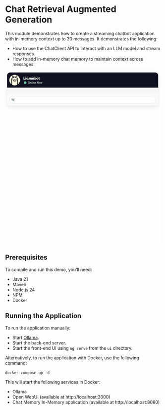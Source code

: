 # Chat Retrieval Augmented Generation

This module demonstrates how to create a streaming chatbot application with in-memory context up to 30 messages.
It demonstrates the following:

- How to use the ChatClient API to interact with an LLM model and stream responses.
- How to add in-memory chat memory to maintain context across messages.

<img src=".readme/demo.gif" alt="Spring AI demo"/>

## Prerequisites

To compile and run this demo, you’ll need:

- Java 21
- Maven
- Node.js 24
- NPM
- Docker

## Running the Application

To run the application manually:

- Start [Ollama](https://ollama.com/).
- Start the back-end server.
- Start the front-end UI using `ng serve` from the `ui` directory.

Alternatively, to run the application with Docker, use the following command:

```console
docker-compose up -d
```

This will start the following services in Docker:

- Ollama
- Open WebUI (available at http://localhost:3000)
- Chat Memory In-Memory application (available at http://localhost:8080)
